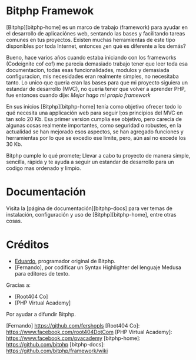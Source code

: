 # Bitphp Framewok

[Bitphp][bitphp-home] es un marco de trabajo (framework) para ayudar en el desarrollo de aplicaciónes web, sentando las bases y facilitando tareas comunes en tus proyectos. Existen muchas herramientas de este tipo disponibles por toda Internet, entonces ¿en qué es diferente a los demás?

Bueno, hace varios años cuando estaba iniciando con los frameworks (Codeignite cof cof) me parecia demasiado trabajo tener que leer toda esa documentacion, todas esas funcionalidades, modulos y demasiada configuracion, mis necesidades eran realmente simples, no necesitaba tanto. Lo unico que queria eran las bases para que mi proyecto siguiera un estandar de desarrollo (MVC), no queria tener que volver a aprender PHP, fue entonces cuando dije: *Mejor hago mi propio framework*

En sus inicios [Bitphp][bitphp-home] tenía como objetivo ofrecer todo lo qué necesita una applicación web para seguir l;os principios del MVC en tan solo 20 Kb. Esa primer version cumplia ese objetivo, pero carecia de algunas cosas realmente importantes, como seguridad o robustes, en la actualidad se han mejorado esos aspectos, se han agregado funciones y herramientas por lo que se excedio ese limite, pero, aún así no excede los 30 Kb. 

Bitphp cumple lo qué promete; Llevar a cabo tu proyecto de manera simple, sencilla, rápida y te ayuda a seguir un estandar de desarrollo para un codigo mas ordenado y limpio.

# Documentación

Visita la [página de documentación][bitphp-docs] para ver temas de instalación, configuración y uso de [Bitphp][bitphp-home], entre otras cosas.

# Créditos

- [Eduardo], programador original de Bitphp.
- [Fernando], por codificar un Syntax Highlighter del lenguaje Medusa para editores de texto.

Gracias a:

- [Root404 Co]
- [PHP Virtual Academy]

Por ayudar a difundir Bitphp.

[Eduardo]: <mailto://ms7rbeta@gmail.com>
[Fernando] <https://github.com/fershopls>
[Root404 Co]: <https://www.facebook.com/root404DotCom>
[PHP Virtual Academy]: <https://www.facebook.com/pvacademy>
[bitphp-home]: <https://github.com/bitphp>
[bitphp-docs]: <https://github.com/bitphp/framework/wiki>

